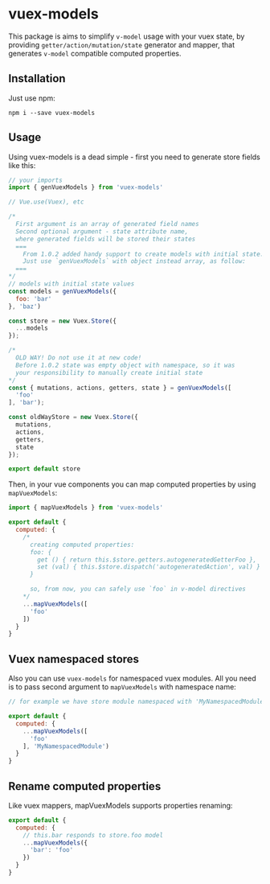 # vuex-models

This package is aims to simplify `v-model` usage with your vuex state, by providing `getter/action/mutation/state` generator and mapper, that generates `v-model` compatible computed properties.

## Installation

Just use npm:

`npm i --save vuex-models`

## Usage

Using vuex-models is a dead simple - first you need to generate store fields like this:

```js
// your imports
import { genVuexModels } from 'vuex-models'

// Vue.use(Vuex), etc

/*
  First argument is an array of generated field names
  Second optional argument - state attribute name,
  where generated fields will be stored their states
  ===
    From 1.0.2 added handy support to create models with initial state.
    Just use `genVuexModels` with object instead array, as follow:
  ===
*/
// models with initial state values
const models = genVuexModels({
  foo: 'bar'
}, 'baz')

const store = new Vuex.Store({
  ...models
});

/*
  OLD WAY! Do not use it at new code!
  Before 1.0.2 state was empty object with namespace, so it was
  your responsibility to manually create initial state
*/
const { mutations, actions, getters, state } = genVuexModels([
  'foo'
], 'bar');

const oldWayStore = new Vuex.Store({
  mutations,
  actions,
  getters,
  state
});

export default store
```

Then, in your vue components you can map computed properties by using `mapVuexModels`:

```js
import { mapVuexModels } from 'vuex-models'

export default {
  computed: {
    /*
      creating computed properties:
      foo: {
        get () { return this.$store.getters.autogeneratedGetterFoo },
        set (val) { this.$store.dispatch('autogeneratedAction', val) }
      }

      so, from now, you can safely use `foo` in v-model directives
    */
    ...mapVuexModels([
      'foo'
    ])
  }
}
```

## Vuex namespaced stores

Also you can use `vuex-models` for namespaced vuex modules. All you need is to pass second argument to `mapVuexModels` with namespace name:

```js
// for example we have store module namespaced with 'MyNamespacedModule'

export default {
  computed: {
    ...mapVuexModels([
      'foo'
    ], 'MyNamespacedModule')
  }
}
```

## Rename computed properties

Like vuex mappers, mapVuexModels supports properties renaming:

```js
export default {
  computed: {
    // this.bar responds to store.foo model
    ...mapVuexModels({
      'bar': 'foo'
    })
  }
}
```